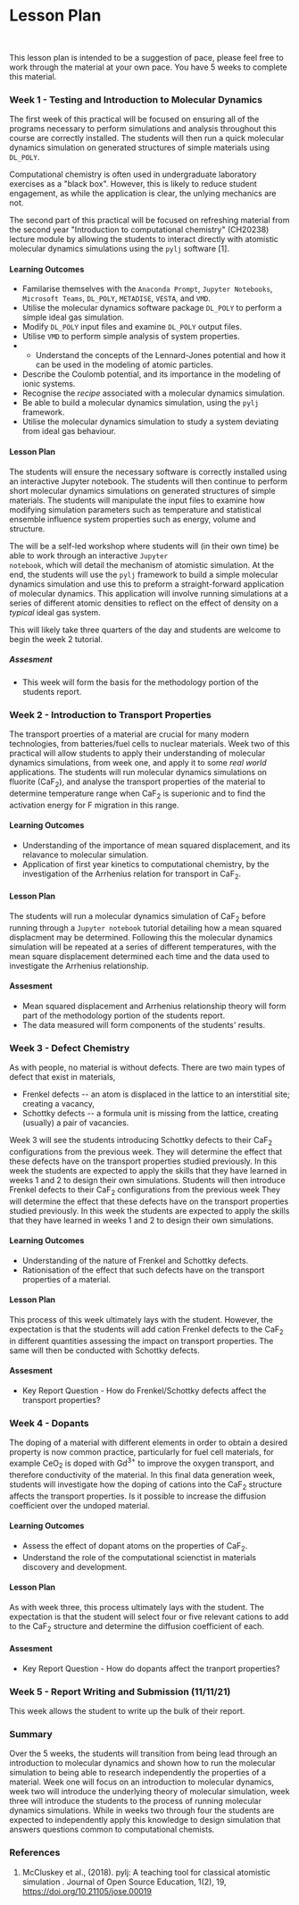 # Lesson Plan

<br/>

This lesson plan is intended to be a suggestion of pace, please feel free to work through the material at your own pace. 
You have 5 weeks to complete this material. 

### Week 1 - Testing and Introduction to Molecular Dynamics

The first week of this practical will be focused on ensuring all of the programs necessary to perform simulations and analysis throughout this course are correctly installed. The students will then run a quick molecular dynamics simulation on generated structures of simple materials using <code>DL_POLY</code>.

Computational chemistry is often used in undergraduate laboratory exercises as a "black box". However, this is likely to reduce student engagement, as while the application is clear, the unlying mechanics are not. 

The second part of this practical will be focused on refreshing material from the second year "Introduction to computational chemistry" (CH20238) lecture module by allowing the students to interact directly with atomistic molecular dynamics simulations using the <code>pylj</code> software [1].

#### Learning Outcomes

- Familarise themselves with the <code>Anaconda Prompt</code>, <code>Jupyter Notebooks</code>, <code>Microsoft Teams</code>, <code>DL_POLY</code>, <code>METADISE</code>, <code>VESTA</code>, and <code>VMD</code>.
- Utilise the molecular dynamics software package <code>DL_POLY</code> to perform a simple ideal gas simulation.
- Modify <code>DL_POLY</code> input files and examine <code>DL_POLY</code> output files.
- Utilise <code>VMD</code> to perform simple analysis of system properties.
- - Understand the concepts of the Lennard-Jones potential and how it can be used in the modeling of atomic particles.
- Describe the Coulomb potential, and its importance in the modeling of ionic systems.
- Recognise the *recipe* associated with a molecular dynamics simulation.
- Be able to build a molecular dynamics simulation, using the <code>pylj</code> framework.
- Utilise the molecular dynamics simulation to study a system deviating from ideal gas behaviour.


#### Lesson Plan

The students will ensure the necessary software is correctly installed using an interactive Jupyter notebook. The students will then continue to perform short molecular dynamics simulations on generated structures of simple materials. The students will manipulate the input files to examine how modifying simulation parameters such as temperature and statistical ensemble influence system properties such as energy, volume and structure.

The will be a self-led workshop where students will (in their own time) be able to work through an interactive <code>Jupyter notebook</code>, which will detail the mechanism of atomistic simulation. At the end, the students will use the <code>pylj</code> framework to build a simple molecular dynamics simulation and use this to preform a straight-forward application of molecular dynamics. This application will involve running simulations at a series of different atomic densities to reflect on the effect of density on a *typical* ideal gas system.

This will likely take three quarters of the day and students are welcome to begin the week 2 tutorial. 

##### Assesment

- This week will form the basis for the methodology portion of the students report.

### Week 2 - Introduction to Transport Properties

The transport proerties of a material are crucial for many modern technologies, from batteries/fuel cells to nuclear materials. Week two of this practical will allow students to apply their understanding of molecular dynamics simulations, from week one, and apply it to some *real world* applications. The students will run molecular dynamics simulations on fluorite (CaF<sub>2</sub>), and analyse the transport properties of the material to determine temperature range when CaF<sub>2</sub> is superionic and to find the activation energy for F migration in this range.

#### Learning Outcomes

- Understanding of the importance of mean squared displacement, and its relavance to molecular simulation.
- Application of first year kinetics to computational chemistry, by the investigation of the Arrhenius relation for transport in CaF<sub>2</sub>.

#### Lesson Plan

The students will run a molecular dynamics simulation of CaF<sub>2</sub> before running through a <code>Jupyter notebook</code> tutorial detailing how a mean squared displacment may be determined. Following this the molecular dynamics simulation will be repeated at a series of different temperatures, with the mean square displacement determined each time and the data used to investigate the Arrhenius relationship. 

#### Assesment

- Mean squared displacement and Arrhenius relationship theory will form part of the methodology portion of the students report.
- The data measured will form components of the students' results.

### Week 3 - Defect Chemistry

As with people, no material is without defects. There are two main types of defect that exist in materials,
- Frenkel defects -- an atom is displaced in the lattice to an interstitial site; creating a vacancy,
- Schottky defects -- a formula unit is missing from the lattice, creating (usually) a pair of vacancies.

Week 3 will see the students introducing Schottky defects to their CaF<sub>2</sub> configurations from the previous week. They will determine the effect that these defects have on the transport properties studied previously. In this week the students are expected to apply the skills that they have learned in weeks 1 and 2 to design their own simulations. Students will then introduce Frenkel defects to their CaF<sub>2</sub> configurations from the previous week They will determine the effect that these defects have on the transport properties studied previously. In this week the students are expected to apply the skills that they have learned in weeks 1 and 2 to design their own simulations.

#### Learning Outcomes

- Understanding of the nature of Frenkel and Schottky defects.
- Rationisation of the effect that such defects have on the transport properties of a material.

#### Lesson Plan

This process of this week ultimately lays with the student. However, the expectation is that the students will add cation Frenkel defects to the CaF<sub>2</sub> in different quantities assessing the impact on transport properties. The same will then be conducted with Schottky defects.

#### Assesment

- Key Report Question - How do Frenkel/Schottky defects affect the transport properties?

### Week 4 - Dopants

The doping of a material with different elements in order to obtain a desired property is now common practice, particularly for fuel cell materials, for example CeO<sub>2</sub> is doped with Gd<sup>3+</sup> to improve the oxygen transport, and therefore conductivity of the material. In this final data generation week, students will investigate how the doping of cations into the CaF<sub>2</sub> structure affects the transport properties. Is it possible to increase the diffusion coefficient over the undoped material.

#### Learning Outcomes

- Assess the effect of dopant atoms on the properties of CaF<sub>2</sub>.
- Understand the role of the computational scienctist in materials discovery and development.

#### Lesson Plan

As with week three, this process ultimately lays with the student. The expectation is that the student will select four or five relevant cations to add to the CaF<sub>2</sub> structure and determine the diffusion coefficient of each.

#### Assesment

- Key Report Question - How do dopants affect the tranport properties?    

### Week 5 - Report Writing and Submission (11/11/21)

This week allows the student to write up the bulk of their report.


### Summary

Over the 5 weeks, the students will transition from being lead through an introduction to molecular dynamics and shown how to run the molecular simulation to being able to research independently the properties of a material. Week one will focus on an introduction to molecular dynamics, week two will introduce the underlying theory of molecular simulation, week three will introduce the students to the process of running molecular dynamics simulations. While in weeks two through four the students are expected to independently apply this knowledge to design simulation that answers questions common to computational chemists.

### References

1. McCluskey et al., (2018). pylj: A teaching tool for classical atomistic simulation . Journal of Open Source Education, 1(2), 19, https://doi.org/10.21105/jose.00019
